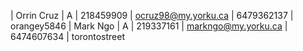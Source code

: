 | Orrin Cruz | A       | 218459909 | ocruz98@my.yorku.ca | 6479362137 | orangey5846
| Mark Ngo   | A       | 219337161 | markngo@my.yorku.ca | 6474607634 | torontostreet

